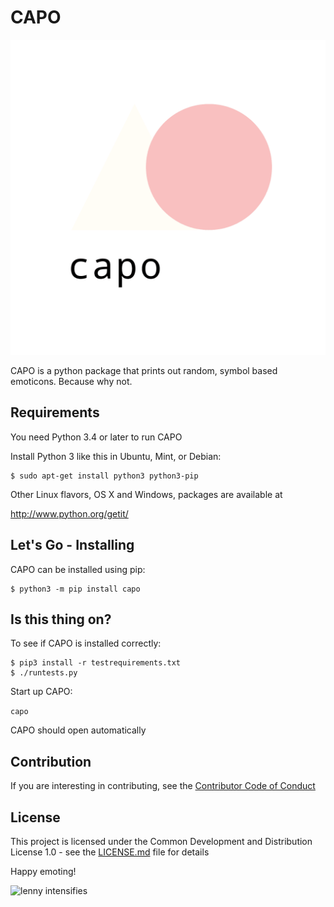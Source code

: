 # CAPO 

![logo](logo.png)


CAPO is a python package that prints out random, symbol based emoticons. Because why not. 

## Requirements

You need Python 3.4 or later to run CAPO

Install Python 3 like this in Ubuntu, Mint, or Debian:

```
$ sudo apt-get install python3 python3-pip
```

Other Linux flavors, OS X and Windows, packages are available at

<http://www.python.org/getit/>

## Let's Go - Installing

CAPO can be installed using pip:

```
$ python3 -m pip install capo
```

## Is this thing on?

To see if CAPO is installed correctly:

```
$ pip3 install -r testrequirements.txt
$ ./runtests.py
```

Start up CAPO:

`capo`

CAPO should open automatically



## Contribution

If you are interesting in contributing, see the [Contributor Code of Conduct](CODE-OF-CONDUCT.md)





## License

This project is licensed under the Common Development and Distribution License 1.0 - see the [LICENSE.md](LICENSE.md) file for details


Happy emoting!

![lenny intensifies](https://giphy.com/gifs/lenny-5uZjTWWr8gK8U)






